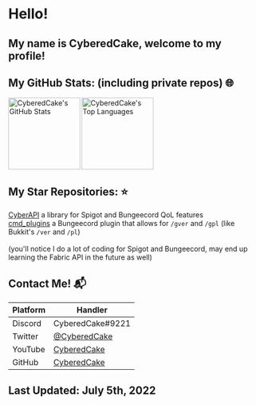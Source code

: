 # Hello!
## My name is CyberedCake, welcome to my profile!

## **My GitHub Stats:** (including private repos) :globe_with_meridians:
<p>
  <a href="#">
    <img align="left" height="144em" src="https://github-readme-stats.vercel.app/api?username=cyberedcake&count_private=true&show_icons=true&theme=radical" alt="CyberedCake's GitHub Stats" />
  </a>
  
  <a href="#">
    <img align="center" height="144em" src="https://github-readme-stats.vercel.app/api/top-langs/?username=cyberedcake&layout=compact&theme=radical" alt="CyberedCake's Top Languages" />
  </a>
  
</p>

## **My Star Repositories:** :star:
[CyberAPI](https://github.com/CyberedCake/CyberAPI) a library for Spigot and Bungeecord QoL features <br>
[cmd_plugins](https://github.com/CyberedCake/cmd_plugins) a Bungeecord plugin that allows for `/gver` and `/gpl` (like Bukkit's `/ver` and `/pl`)
<br> <br>
(you'll notice I do a lot of coding for Spigot and Bungeecord, may end up learning the Fabric API in the future as well)

## Contact Me! :mailbox_with_mail:
| Platform   | Handler                                            |
| ---------- | -------------------------------------------------- |
| Discord    | CyberedCake#9221                                   |
| Twitter    | [@CyberedCake](https://twitter.com/CyberedCake)    |
| YouTube    | [CyberedCake](https://youtube.com/CyberedCake)     |
| GitHub     | [CyberedCake](https://github.com/CyberedCake)      |

## Last Updated: July 5th, 2022
